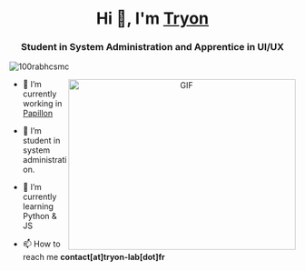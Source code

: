 <h1 align="center">Hi 👋, I'm <a href="https://tryon-lab.fr" target="blank">
Tryon</a></h1>
<h3 align="center">Student in System Administration and Apprentice in UI/UX</h3>

<p align="left"> <img src="https://komarev.com/ghpvc/?username=tryon-dev&label=Profile%20views&color=0e75b6&style=flat" alt="100rabhcsmc" /> </p>

<a target="_blank" align="center">
  <img align="right" top="500" height="300" width="400" alt="GIF" src="https://cdn.discordapp.com/attachments/1049790096808886282/1141879579972223027/Frame_6.png">
</a>

- 🔭 I’m currently working in <a href="https://getpapillon.xyz" target="blank">Papillon</a>

- 🤝 I’m student in system administration.

- 🌱 I’m currently learning Python & JS

- 📫 How to reach me **contact[at]tryon-lab[dot]fr**
<br/>

